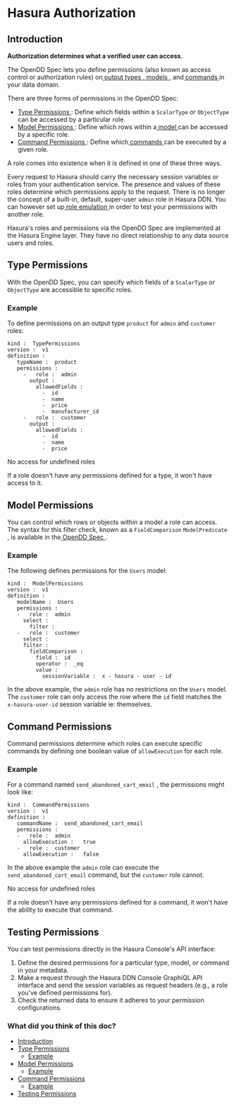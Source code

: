 # Hasura Authorization

## Introduction​

 **Authorization determines what a verified user can access.** 

The OpenDD Spec lets you define permissions (also known as access control or authorization rules) on[ output types ](https://hasura.io/docs/3.0/data-domain-modeling/types/),[ models ](https://hasura.io/docs/3.0/data-domain-modeling/models/), and[ commands ](https://hasura.io/docs/3.0/data-domain-modeling/commands/)in your data domain.

There are three forms of permissions in the OpenDD Spec:

- [ Type Permissions ](https://hasura.io/docs/3.0/auth/authorization/index/#type-permissions): Define which fields within a `ScalarType` or `ObjectType` can
be accessed by a particular role.
- [ Model Permissions ](https://hasura.io/docs/3.0/auth/authorization/index/#model-permissions): Define which rows within a[ model ](https://hasura.io/docs/3.0/data-domain-modeling/models/)can be accessed by a specific role.
- [ Command Permissions ](https://hasura.io/docs/3.0/auth/authorization/index/#command-permissions): Define which[ commands ](https://hasura.io/docs/3.0/data-domain-modeling/commands/)can be
executed by a given role.


A role comes into existence when it is defined in one of these three ways.

Every request to Hasura should carry the necessary session variables or roles from your authentication service. The
presence and values of these roles determine which permissions apply to the request. There is no longer the concept
of a built-in, default, super-user `admin` role in Hasura DDN. You can however set up[ role emulation ](https://hasura.io/docs/3.0/auth/authentication/role-emulation/)in order to test your permissions with another role.

Hasura's roles and permissions via the OpenDD Spec are implemented at the Hasura Engine layer. They have no direct
relationship to any data source users and roles.

## Type Permissions​

With the OpenDD Spec, you can specify which fields of a `ScalarType` or `ObjectType` are accessible to specific roles.

### Example​

To define permissions on an output type `product` for `admin` and `customer` roles:

```
kind :  TypePermissions
version :  v1
definition :
   typeName :  product
   permissions :
     -   role :  admin
       output :
         allowedFields :
           -  id
           -  name
           -  price
           -  manufacturer_id
     -   role :  customer
       output :
         allowedFields :
           -  id
           -  name
           -  price
```

No access for undefined roles

If a role doesn't have any permissions defined for a type, it won't have access to it.

## Model Permissions​

You can control which rows or objects within a model a role can access. The syntax for this filter check, known as a `FieldComparison`  `ModelPredicate` , is available in the[ OpenDD Spec ](https://hasura.io/docs/3.0/data-domain-modeling/common-syntax/#modelpredicate).

### Example​

The following defines permissions for the `Users` model:

```
kind :  ModelPermissions
version :  v1
definition :
   modelName :  Users
   permissions :
   -   role :  admin
     select :
       filter :
   -   role :  customer
     select :
     filter :
       fieldComparison :
         field :  id
         operator :  _eq
         value :
           sessionVariable :  x - hasura - user - id
```

In the above example, the `admin` role has no restrictions on the `Users` model. The `customer` role can only access the
row where the `id` field matches the `x-hasura-user-id` session variable ie: themselves.

## Command Permissions​

Command permissions determine which roles can execute specific commands by defining one boolean value of `allowExecution` for each role.

### Example​

For a command named `send_abandoned_cart_email` , the permissions might look like:

```
kind :  CommandPermissions
version :  v1
definition :
   commandName :  send_abandoned_cart_email
   permissions :
   -   role :  admin
     allowExecution :   true
   -   role :  customer
     allowExecution :   false
```

In the above example the `admin` role can execute the `send_abandoned_cart_email` command, but the `customer` role
cannot.

No access for undefined roles

If a role doesn't have any permissions defined for a command, it won't have the ability to execute that command.

## Testing Permissions​

You can test permissions directly in the Hasura Console's API interface:

1. Define the desired permissions for a particular type, model, or command in your metadata.
2. Make a request through the Hasura DDN Console GraphiQL API interface and send the session variables as request
headers (e.g., a role you've defined permissions for).
3. Check the returned data to ensure it adheres to your permission configurations.


### What did you think of this doc?

- [ Introduction ](https://hasura.io/docs/3.0/auth/authorization/index/#introduction)
- [ Type Permissions ](https://hasura.io/docs/3.0/auth/authorization/index/#type-permissions)
    - [ Example ](https://hasura.io/docs/3.0/auth/authorization/index/#example)
- [ Model Permissions ](https://hasura.io/docs/3.0/auth/authorization/index/#model-permissions)
    - [ Example ](https://hasura.io/docs/3.0/auth/authorization/index/#example-1)
- [ Command Permissions ](https://hasura.io/docs/3.0/auth/authorization/index/#command-permissions)
    - [ Example ](https://hasura.io/docs/3.0/auth/authorization/index/#example-2)
- [ Testing Permissions ](https://hasura.io/docs/3.0/auth/authorization/index/#testing-permissions)
